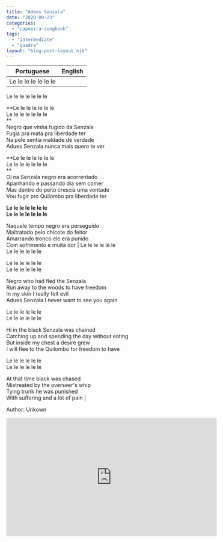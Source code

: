 ```yaml
---
title: "Adeus Senzala"
date: "2020-09-23"
categories: 
  - "capoeira-songbook"
tags: 
  - "intermediate"
  - "quadra"
layout: "blog-post-layout.njk"
---
```


| Portuguese | English |
| --- | --- |
| Le le le le le le le  
Le le le le le le le  
  
**Le le le le le le le  
Le le le le le le le  
**  
Negro que vinha fugido da Senzala  
Fugia pra mata pra liberdade ter  
Na pele sentia maldade de verdade  
Adues Senzala nunca mais quero te ver  
  
**Le le le le le le le  
Le le le le le le le  
**  
Oi na Senzala negro era acorrentado  
Apanhando e passando dia sem comer  
Mas dentro do peito crescia uma vontade  
Vou fugir pro Quilombo pra liberdade ter  
  
**Le le le le le le le  
Le le le le le le le**  
  
Naquele tempo negro era perseguido  
Maltratado pelo chicote do feitor  
Amarrando tronco ele era punido  
Com sofrimento e muita dor | Le le le le le le  
Le le le le le le  
  
Le le le le le le  
Le le le le le le  
  
Negro who had fled the Senzala  
Run away to the woods to have freedom  
In my skin I really felt evil  
Adues Senzala I never want to see you again  
  
Le le le le le le  
Le le le le le le  
  
Hi in the black Senzala was chained  
Catching up and spending the day without eating  
But inside my chest a desire grew  
I will flee to the Quilombo for freedom to have  
  
Le le le le le le  
Le le le le le le  
  
At that time black was chased  
Mistreated by the overseer's whip  
Tying trunk he was punished  
With suffering and a lot of pain |

<figcaption>

Author: Unkown

</figcaption>

<iframe width="560" height="315" src="https://www.youtube.com/embed/dvI3KVOXi0I" title="YouTube video player" frameborder="0" allow="accelerometer; autoplay; clipboard-write; encrypted-media; gyroscope; picture-in-picture" allowfullscreen></iframe>
